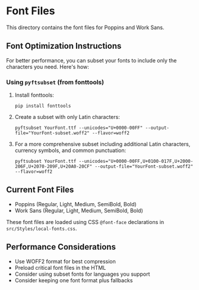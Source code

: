 # Font Files

This directory contains the font files for Poppins and Work Sans.

## Font Optimization Instructions

For better performance, you can subset your fonts to include only the characters you need. Here's how:

### Using `pyftsubset` (from fonttools)

1. Install fonttools:
   ```
   pip install fonttools
   ```

2. Create a subset with only Latin characters:
   ```
   pyftsubset YourFont.ttf --unicodes="U+0000-00FF" --output-file="YourFont-subset.woff2" --flavor=woff2
   ```

3. For a more comprehensive subset including additional Latin characters, currency symbols, and common punctuation:
   ```
   pyftsubset YourFont.ttf --unicodes="U+0000-00FF,U+0100-017F,U+2000-206F,U+2070-209F,U+20A0-20CF" --output-file="YourFont-subset.woff2" --flavor=woff2
   ```

## Current Font Files

- Poppins (Regular, Light, Medium, SemiBold, Bold)
- Work Sans (Regular, Light, Medium, SemiBold, Bold)

These font files are loaded using CSS `@font-face` declarations in `src/Styles/local-fonts.css`.

## Performance Considerations

- Use WOFF2 format for best compression
- Preload critical font files in the HTML
- Consider using subset fonts for languages you support
- Consider keeping one font format plus fallbacks 
